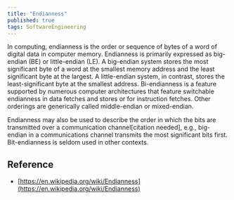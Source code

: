 ```yaml
---
title: "Endianness"
published: true
tags: SoftwareEngineering
---
```


In computing, endianness is the order or sequence of bytes of a word of
digital data in computer memory. Endianness is primarily expressed as
big-endian (BE) or little-endian (LE). A big-endian system stores the most
significant byte of a word at the smallest memory address and the least
significant byte at the largest. A little-endian system, in contrast, stores
the least-significant byte at the smallest address. Bi-endianness is
a feature supported by numerous computer architectures that feature switchable
endianness in data fetches and stores or for instruction fetches. Other
orderings are generically called middle-endian or mixed-endian.

Endianness may also be used to describe the order in which the bits are
transmitted over a communication channel[citation needed], e.g., big-endian in
a communications channel transmits the most significant bits
first. Bit-endianness is seldom used in other contexts.

## Reference

- [https://en.wikipedia.org/wiki/Endianness](https://en.wikipedia.org/wiki/Endianness)

